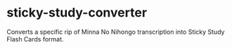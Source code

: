 # sticky-study-converter
Converts a specific rip of Minna No Nihongo transcription into Sticky Study Flash Cards format.
